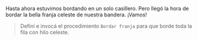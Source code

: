<gs-toolbox toolbox-url="https://raw.githubusercontent.com/MumukiProject/mumuki-guia-gobstones-escuela-del-futuro/master/assets/toolbox_1585842354790.xml"></gs-toolbox>
 
<gs-attire attire-url="https://raw.githubusercontent.com/MumukiProject/mumuki-guia-gobstones-escuela-del-futuro/master/assets/attires/config_1585842456951.json"></gs-attire>

Hasta ahora estuvimos bordando en un solo casillero. Pero llegó la hora de bordar la bella franja celeste de nuestra bandera. ¡Vamos!

> Definí e invocá el procedimiento `Bordar franja` para que borde toda la fila con hilo celeste.
